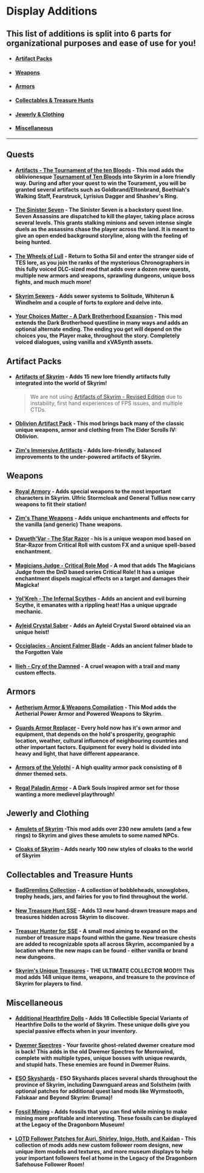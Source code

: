 # Display Additions
## This list of additions is split into 6 parts for organizational purposes and ease of use for you!
- #### [Artifact Packs](#Artifact-Packs)
- #### [Weapons](#Weapons)
- #### [Armors](#Armors)
- #### [Collectables & Treasure Hunts](#Collectables-and-Treasure-Hunts)
- #### [Jewerly & Clothing](#Jewerly-and-Clothing)
- #### [Miscellaneous](#Miscellaneous)
---
## Quests
- #### [Artifacts - The Tournament of the ten Bloods](https://www.nexusmods.com/skyrimspecialedition/mods/15264/) - This mod adds the oblivionesque [Tournament of Ten Bloods](https://en.uesp.net/wiki/Oblivion:Boethia) into Skyrim in a lore friendly way. During and after your quest to win the Tourament, you will be granted several artifacts such as Goldbrand/Eltonbrand, Boethiah's Walking Staff, Fearstruck, Lyrisius Dagger and Shashev's Ring. 
- #### [The Sinister Seven](https://www.nexusmods.com/skyrimspecialedition/mods/19178) - The Sinister Seven is a backstory quest line. Seven Assassins are dispatched to kill the player, taking place across several levels. This grants stalking minions and seven intense single duels as the assassins chase the player across the land. It is meant to give an open ended background storyline, along with the feeling of being hunted.
- #### [The Wheels of Lull](https://www.nexusmods.com/skyrimspecialedition/mods/748/) - Return to Sotha Sil and enter the stranger side of TES lore, as you join the ranks of the mysterious Chronographers in this fully voiced DLC-sized mod that adds over a dozen new quests, multiple new armors and weapons, sprawling dungeons, unique boss fights, and much much more!
- #### [Skyrim Sewers](https://www.nexusmods.com/skyrimspecialedition/mods/9320) - Adds sewer systems to Solitude, Whiterun & Windhelm and a couple of forts to explore and delve into. 
- #### [Your Choices Matter - A Dark Brotherhood Expansion](https://www.nexusmods.com/skyrimspecialedition/mods/46871) - This mod extends the Dark Brotherhood questline in many ways and adds an optional alternate ending. The ending you get will depend on the choices you, the Player make, throughout the story. Completely voiced dialogues, using vanilla and xVASynth assets. 
## Artifact Packs
- #### [Artifacts of Skyrim](https://www.nexusmods.com/skyrimspecialedition/mods/2431/) - Adds 15 new lore friendly artifacts fully integrated into the world of Skyrim! 
    > We are not using [Artifacts of Skyrim - Revised Edition](https://www.nexusmods.com/skyrimspecialedition/mods/49779/) due to instability, first hand experiences of FPS issues, and multiple CTDs. 
- #### [Oblivion Artifact Pack](https://www.nexusmods.com/skyrimspecialedition/mods/10644/) - This mod brings back many of the classic unique weapons, armor and clothing from The Elder Scrolls IV: Oblivion.
- #### [Zim's Immersive Artifacts](https://www.nexusmods.com/skyrimspecialedition/mods/9138/) - Adds lore-friendly, balanced improvements to the under-powered artifacts of Skyrim.
## Weapons 
- #### [Royal Armory](https://www.nexusmods.com/skyrimspecialedition/mods/6994/) - Adds special weapons to the most important characters in Skyrim. Ulfric Stormcloak and General Tullius now carry weapons to fit their station!
- #### [Zim's Thane Weapons](https://www.nexusmods.com/skyrimspecialedition/mods/9138/) - Adds unique enchantments and effects for the vanilla (and generic) Thane weapons.
- #### [Dwueth'Var - The Star Razor](https://www.nexusmods.com/skyrimspecialedition/mods/62714) - his is a unique weapon mod based on Star-Razor from Critical Roll with custom FX and a unique spell-based enchantment.
- #### [Magicians Judge - Critical Role Mod](https://www.nexusmods.com/skyrimspecialedition/mods/64088) - A mod that adds The Magicians Judge from the DnD based series Critical Role! It has a unique enchantment dispels magical effects on a target and damages their Magicka!
- #### [Yol'Kreh - The Infernal Scythes](https://www.nexusmods.com/skyrimspecialedition/mods/59970) - Adds an ancient and evil burning Scythe, it emanates with a rippling heat! Has a unique upgrade mechanic.
- #### [Ayleid Crystal Saber](https://www.nexusmods.com/skyrimspecialedition/mods/37405) - Adds an Ayleid Crystal Sword obtained via an unique heist!
- #### [Occiglacies - Ancient Falmer Blade](https://www.nexusmods.com/skyrimspecialedition/mods/35637) - Adds an ancient falmer blade to the Forgotten Vale
- #### [Ilieh - Cry of the Damned](https://www.nexusmods.com/skyrimspecialedition/mods/57066) - A cruel weapon with a trail and many custom effects.
## Armors
- #### [Aetherium Armor & Weapons Compilation](https://www.nexusmods.com/skyrimspecialedition/mods/2687/) - This Mod adds the Aetherial Power Armor and Powered Weapons to Skyrim. 
- #### [Guards Armor Replacer](https://www.nexusmods.com/skyrimspecialedition/mods/22671/) - Every hold now has it's own armor and equipment, that depends on the hold's prosperity, geographic location, weather, cultural influence of neighbouring countries and other important factors. Equipment for every hold is divided into heavy and light, that have different appearance. 
- #### [Armors of the Velothi](https://www.nexusmods.com/skyrimspecialedition/mods/62752) - A high quality armor pack consisting of 8 dnmer themed sets.
- #### [Regal Paladin Armor](https://www.nexusmods.com/skyrimspecialedition/mods/50515) - A Dark Souls inspired armor set for those wanting a more medievel playthrough!
## Jewerly and Clothing
- #### [Amulets of Skyrim](https://www.nexusmods.com/skyrimspecialedition/mods/487/) -This mod adds over 230 new amulets (and a few rings) to Skyrim and gives these amulets to some named NPCs. 
- #### [Cloaks of Skyrim](https://www.nexusmods.com/skyrimspecialedition/mods/6369/) - Adds nearly 100 new styles of cloaks to the world of Skyrim 
## Collectables and Treasure Hunts
- #### [BadGremlins Collection](https://www.nexusmods.com/skyrimspecialedition/mods/15092) - A collection of bobbleheads, snowglobes, trophy heads, jars, and fairies  for you to find throughout the world. 
- #### [New Treasure Hunt SSE](https://www.nexusmods.com/skyrimspecialedition/mods/19469/) - Adds 13 new hand-drawn treasure maps and treasures hidden across Skyrim to discover.
- #### [Treasuer Hunter for SSE](https://www.nexusmods.com/skyrimspecialedition/mods/5789/) - A small mod aiming to expand on the number of treasure maps found within the game. New treasure chests are added to recognizable spots all across Skyrim, accompanied by a location where the new maps can be found - either vanilla or brand new dungeons.
- #### [Skyrim's Unique Treasures](https://www.nexusmods.com/skyrimspecialedition/mods/5261) - THE ULTIMATE COLLECTOR MOD!!! This mod adds 148 unique items, weapons, and treasure to the province of Skyrim for players to find.
## Miscellaneous
- #### [Additional Hearthfire Dolls](https://www.nexusmods.com/skyrimspecialedition/mods/46930) - Adds 18 Collectible Special Variants of Hearthfire Dolls to the world of Skyrim. These unique dolls give you special passive effects when in your inventory.
- #### [Dwemer Spectres](https://www.nexusmods.com/skyrimspecialedition/mods/8016/) - Your favorite ghost-related dwemer creature mod is back! This adds in the old Dwemer Spectres for Morrowind, complete with multiple types, unique bosses with unique rewards, and stupid hats. These enemies are found in Dwemer Ruins.
- #### [ESO Skyshards](https://www.afkmods.com/index.php?/files/file/1939-eso-skyshards/) - ESO Skyshards places several shards throughout the province of Skyrim, including Dawnguard areas and Solstheim (with optional patches for additional quest land mods like Wyrmstooth, Falskaar and Beyond Skyrim: Bruma)!
- #### [Fossil Mining](https://www.nexusmods.com/skyrimspecialedition/mods/14107/) - Adds fossils that you can find while mining to make mining more profitable and interesting. These fossils can be displayed at the Legacy of the Dragonborn Museum!
- #### [LOTD Follower Patches for Auri, Shirley, Inigo, Hoth, and Kaidan](https://www.nexusmods.com/skyrimspecialedition/mods/40816/) - This collection of mods adds new custom follower room designs, new unique item models and textures, and more museum displays to help your important followers feel at home in the Legacy of the Dragonborn Safehouse Follower Room! 
